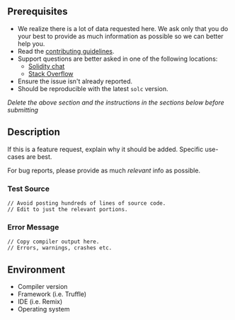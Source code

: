 ## Prerequisites

- We realize there is a lot of data requested here. We ask only that you do your best to provide as much information as possible so we can better help you.
- Read the [contributing guidelines](http://solidity.readthedocs.io/en/latest/contributing.html).
- Support questions are better asked in one of the following locations:
	- [Solidity chat](https://gitter.im/ethereum/solidity)
	- [Stack Overflow](https://ethereum.stackexchange.com/)
- Ensure the issue isn't already reported.
- Should be reproducible with the latest ``solc`` version.

*Delete the above section and the instructions in the sections below before submitting*


## Description

If this is a feature request, explain why it should be added. Specific use-cases are best.

For bug reports, please provide as much *relevant* info as possible.

### Test Source

```
// Avoid posting hundreds of lines of source code.
// Edit to just the relevant portions.
```

### Error Message

```
// Copy compiler output here.
// Errors, warnings, crashes etc.
```

## Environment

- Compiler version
- Framework (i.e. Truffle)
- IDE (i.e. Remix)
- Operating system
